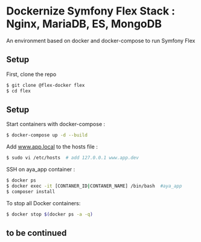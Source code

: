 #  Dockernize Symfony Flex Stack : Nginx, MariaDB, ES, MongoDB 


An environment based on docker and docker-compose to run Symfony Flex


## Setup

First, clone the repo

```bash
$ git clone @flex-docker flex
$ cd flex
```

## Setup

Start containers with docker-compose :

```bash
$ docker-compose up -d --build
```

Add www.app.local to the hosts file :

```bash
$ sudo vi /etc/hosts  # add 127.0.0.1 www.app.dev
```

SSH on aya_app container :

```bash
$ docker ps
$ docker exec -it [CONTANER_ID|CONTANER_NAME] /bin/bash  #aya_app
$ composer install
```

To stop all Docker containers:

```bash
$ docker stop $(docker ps -a -q)
```


## to be continued